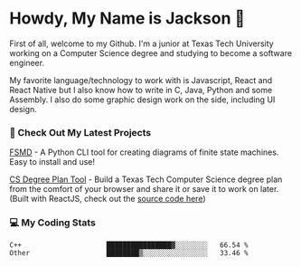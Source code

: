 # Howdy, My Name is Jackson 🤠

First of all, welcome to my Github. I'm a junior at Texas Tech University working on a Computer Science degree and studying to become a software engineer.

My favorite language/technology to work with is Javascript, React and React Native but I also know how to write in C, Java, Python and some Assembly. 
I also do some graphic design work on the side, including UI design.

### 🔨 Check Out My Latest Projects
[FSMD](https://github.com/jaxcksn/FSMD) - A Python CLI tool for creating diagrams of finite state machines. Easy to install and use!

[CS Degree Plan Tool](https://csplan.jaxcksn.dev/) - Build a Texas Tech Computer Science degree plan from the comfort of your browser and share it or save it to work on later. (Built with ReactJS, check out the [source code here](https://github.com/jaxcksn/CompSciDegreePlan))

<!---
jaxcksn/jaxcksn is a ✨ special ✨ repository because its `README.md` (this file) appears on your GitHub profile.
You can click the Preview link to take a look at your changes.
--->

### 💻 My Coding Stats
<!--START_SECTION:waka-->

```txt
C++                     ████████████████▓░░░░░░░░   66.54 %
Other                   ████████▒░░░░░░░░░░░░░░░░   33.46 %
```

<!--END_SECTION:waka-->
